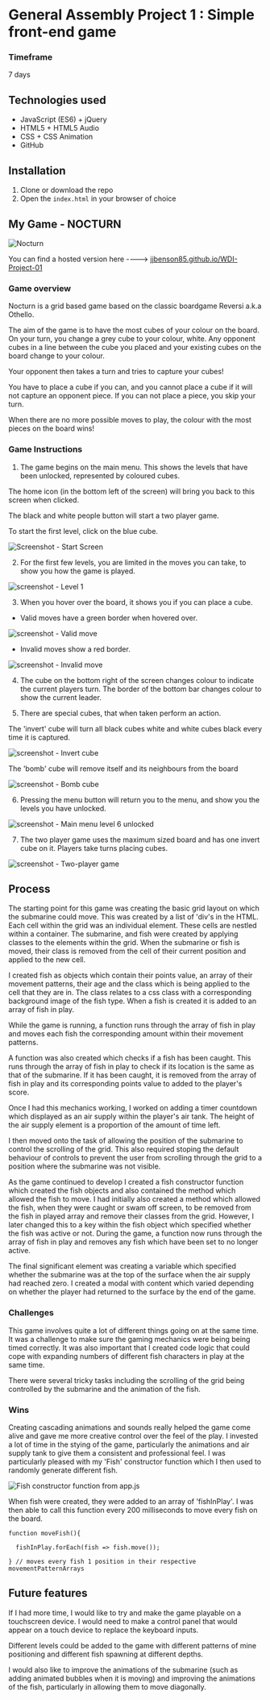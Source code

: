 # General Assembly Project 1 : Simple front-end game

### Timeframe
7 days

## Technologies used

* JavaScript (ES6) + jQuery
* HTML5 + HTML5 Audio
* CSS + CSS Animation
* GitHub

## Installation

1. Clone or download the repo
1. Open the `index.html` in your browser of choice

## My Game - NOCTURN

![Nocturn](https://github.com/jjbenson85/WDI-Project-01/blob/master/images/readme/Nocturn-menu-level1.png?raw=true)

You can find a hosted version here ----> [jjbenson85.github.io/WDI-Project-01](https://jjbenson85.github.io/WDI-Project-01)

### Game overview
Nocturn is a grid based game based on the classic boardgame Reversi a.k.a Othello.

The aim of the game is to have the most cubes of your colour on the board. On your turn, you change a grey cube to your colour, white. Any opponent cubes in a line between the cube you placed and your existing cubes on the board change to your colour.

Your opponent then takes a turn and tries to capture your cubes!

You have to place a cube if you can, and you cannot place a cube if it will not capture an opponent piece. If you can not place a piece, you skip your turn.

When there are no more possible moves to play, the colour with the most pieces on the board wins!


### Game Instructions
1. The game begins on the main menu. This shows the levels that have been unlocked, represented by coloured cubes.  

 The home icon (in the bottom left of the screen) will bring you back to this screen when clicked.

 The black and white people button will start a two player game.

 To start the first level, click on the blue cube.

 ![Screenshot - Start Screen](https://github.com/jjbenson85/WDI-Project-01/blob/master/images/readme/Nocturn-menu-level1.png?raw=true)

2. For the first few levels, you are limited in the moves you can take, to show you how the game is played.

 ![screenshot - Level 1](https://github.com/jjbenson85/WDI-Project-01/blob/master/images/readme/Nocturn-level1.png?raw=true)

3. When you hover over the board, it shows you if you can place a cube.

  - Valid moves have a green border when hovered over.

  ![screenshot - Valid move](https://github.com/jjbenson85/WDI-Project-01/blob/master/images/readme/Nocturn-valid-move.png?raw=true)

 - Invalid moves show a red border.

 ![screenshot - Invalid move](https://github.com/jjbenson85/WDI-Project-01/blob/master/images/readme/Nocturn-invalid-move.png?raw=true)

4. The cube on the bottom right of the screen changes colour to indicate the current players turn.
The border of the bottom bar changes colour to show the current leader.

5. There are special cubes, that when taken perform an action.

  The 'invert' cube will turn all black cubes white and white cubes black every time it is captured.

  ![screenshot - Invert cube](https://github.com/jjbenson85/WDI-Project-01/blob/master/images/readme/Nocturn-invert.png?raw=true)

 The 'bomb' cube will remove itself and its neighbours from the board

 ![screenshot - Bomb cube](https://github.com/jjbenson85/WDI-Project-01/blob/master/images/readme/Nocturn-bomb.png?raw=true)


6. Pressing the menu button will return you to the menu, and show you the levels you have unlocked.

  ![screenshot - Main menu level 6 unlocked](https://github.com/jjbenson85/WDI-Project-01/blob/master/images/readme/Nocturn-menu-level6.png?raw=true)

7. The two player game uses the maximum sized board and has one invert cube on it.
Players take turns placing cubes.

  ![screenshot - Two-player game](https://github.com/jjbenson85/WDI-Project-01/blob/master/images/readme/Nocturn-2player.png?raw=true)

## Process

The starting point for this game was creating the basic grid layout on which the submarine could move. This was created by a list of 'div's in the HTML. Each cell within the grid was an individual element. These cells are nestled within a container. The submarine, and fish were created by applying classes to the elements within the grid. When the submarine or fish is moved, their class is removed from the cell of their current position and applied to the new cell.

I created fish as objects which contain their points value, an array of their movement patterns, their age and the class which is being applied to the cell that they are in. The class relates to a css class with a corresponding background image of the fish type. When a fish is created it is added to an array of fish in play.

While the game is running, a function runs through the array of fish in play and moves each fish the corresponding amount within their movement patterns.

A function was also created which checks if a fish has been caught. This runs through the array of fish in play to check if its location is the same as that of the submarine. If it has been caught, it is removed from the array of fish in play and its corresponding points value to added to the player's score.

Once I had this mechanics working, I worked on adding a timer countdown which displayed as an air supply within the player's air tank. The height of the air supply element is a proportion of the amount of time left.

I then moved onto the task of allowing the position of the submarine to control the scrolling of the grid. This also required stoping the default behaviour of controls to prevent the user from scrolling through the grid to a position where the submarine was not visible.

As the game continued to develop I created a fish constructor function which created the fish objects and also contained the method which allowed the fish to move. I had initially also created a method which allowed the fish, when they were caught or swam off screen, to be removed from the fish in played array and remove their classes from the grid. However, I later changed this to a key within the fish object which specified whether the fish was active or not. During the game, a function now runs through the array of fish in play and removes any fish which have been set to no longer active.

The final significant element was creating a variable which specified whether the submarine was at the top of the surface when the air supply had reached zero. I created a modal with content which varied depending on whether the player had returned to the surface by the end of the game.

### Challenges

This game involves quite a lot of different things going on at the same time. It was a challenge to make sure the gaming mechanics were being being timed correctly. It was also important that I created code logic that could cope with expanding numbers of different fish characters in play at the same time.

There were several tricky tasks including the scrolling of the grid being controlled by the submarine and the animation of the fish.

### Wins

Creating cascading animations and sounds really helped the game come alive and gave me more creative control over the feel of the play. I invested a lot of time in the stying of the game, particularly the animations and air supply tank to give them a consistent and professional feel. I was particularly pleased with my 'Fish' constructor function which I then used to randomly generate different fish.

![Fish constructor function from app.js](https://user-images.githubusercontent.com/40343797/50378462-b7968980-062a-11e9-95b7-54e358bfb320.png)


When fish were created, they were added to an array of 'fishInPlay'. I was then able to call this function every 200 milliseconds to move every fish on the board.

```
function moveFish(){

  fishInPlay.forEach(fish => fish.move());

} // moves every fish 1 position in their respective movementPatternArrays
```

## Future features

If I had more time, I would like to try and make the game playable on a touchscreen device. I would need to make a control panel that would appear on a touch device to replace the keyboard inputs.

Different levels could be added to the game with different patterns of mine positioning and different fish spawning at different depths.

I would also like to improve the animations of the submarine (such as adding animated bubbles when it is moving) and improving the animations of the fish, particularly in allowing them to move diagonally.
